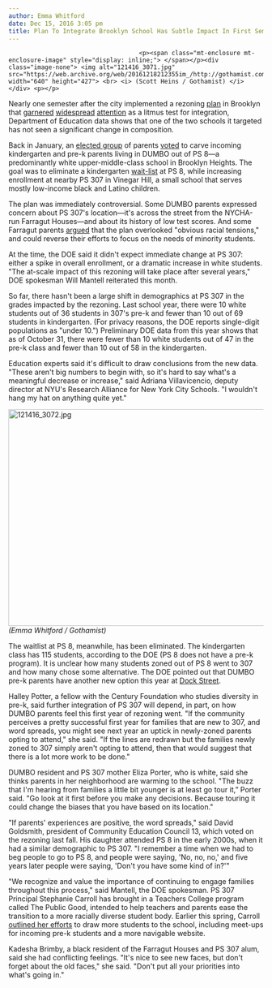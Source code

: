 ```yaml
---
author: Emma Whitford
date: Dec 15, 2016 3:05 pm
title: Plan To Integrate Brooklyn School Has Subtle Impact In First Semester
---
```


	
										<p><span class="mt-enclosure mt-enclosure-image" style="display: inline;"> </span></p><div class="image-none"> <img alt="121416_3071.jpg" src="https://web.archive.org/web/20161218212355im_/http://gothamist.com/attachments/nyc_ewhitford/121416_3071.jpg" width="640" height="427"> <br> <i> (Scott Heins / Gothamist) </i></div> <p></p>

<p>Nearly one semester after the city implemented a rezoning <a href="https://web.archive.org/web/20161218212355/http://schools.nyc.gov/NR/rdonlyres/9ABFF4D4-9CBE-4C75-8016-A269D3993538/0/D13_Rezoning_Official_Presentation_112315_vFinalshare.pdf">plan</a> in Brooklyn that <a href="https://web.archive.org/web/20161218212355/http://gothamist.com/2015/09/22/dumbo_school_rezoning_fight.php">garnered</a> <a href="https://web.archive.org/web/20161218212355/http://www.nytimes.com/2015/09/23/nyregion/race-and-class-collide-in-a-plan-for-two-brooklyn-schools.html?_r=0">widespread</a> <a href="https://web.archive.org/web/20161218212355/http://www.nytimes.com/2016/06/12/magazine/choosing-a-school-for-my-daughter-in-a-segregated-city.html">attention</a> as a litmus test for integration, Department of Education data shows that one of the two schools it targeted has not seen a significant change in composition. </p>

<p>Back in January, an <a href="https://web.archive.org/web/20161218212355/http://schools.nyc.gov/Offices/CEC/GPInformation/CommunityEducationCouncils/one.htm">elected group</a> of parents <a href="https://web.archive.org/web/20161218212355/http://gothamist.com/2016/01/06/brooklyn_school_integration.php">voted</a> to carve incoming kindergarten and pre-k parents living in DUMBO out of PS 8&#x2014;a predominantly white upper-middle-class school in Brooklyn Heights. The goal was to eliminate a kindergarten <a href="https://web.archive.org/web/20161218212355/http://brooklynheightsblog.com/archives/74263">wait-list</a> at PS 8, while increasing enrollment at nearby PS 307 in Vinegar Hill, a small school that serves mostly low-income black and Latino children. </p>

<p>The plan was immediately controversial. Some DUMBO parents expressed concern about PS 307&apos;s location&#x2014;it&apos;s across the street from the NYCHA-run Farragut Houses&#x2014;and about its history of low test scores. And some Farragut parents <a href="https://web.archive.org/web/20161218212355/http://gothamist.com/2015/10/01/schools_brooklyn_race_class.php">argued</a> that the plan overlooked &quot;obvious racial tensions,&quot; and could reverse their efforts to focus on the needs of minority students. </p>

<p>At the time, the DOE said it didn&apos;t expect immediate change at PS 307: either a spike in overall enrollment, or a dramatic increase in white students. &quot;The at-scale impact of this rezoning will take place after several years,&quot; DOE spokesman Will Mantell reiterated this month.</p>

<p>So far, there hasn&apos;t been a large shift in demographics at PS 307 in the grades impacted by the rezoning. Last school year, there were 10 white students out of 36 students in 307&apos;s pre-k and fewer than 10 out of 69 students in kindergarten. (For privacy reasons, the DOE reports single-digit populations as &quot;under 10.&quot;) Preliminary DOE data from this year shows that as of October 31, there were fewer than 10 white students out of 47 in the pre-k class and fewer than 10 out of 58 in the kindergarten.</p>

<p>Education experts said it&apos;s difficult to draw conclusions from the new data. &quot;These aren&apos;t big numbers to begin with, so it&apos;s hard to say what&apos;s a meaningful decrease or increase,&quot; said Adriana Villavicencio, deputy director at NYU&apos;s Research Alliance for New York City Schools. &quot;I wouldn&apos;t hang my hat on anything quite yet.&quot; </p>

<p><span class="mt-enclosure mt-enclosure-image" style="display: inline;"> </span></p><div class="image-none"> <img alt="121416_3072.jpg" src="https://web.archive.org/web/20161218212355im_/http://gothamist.com/attachments/nyc_ewhitford/121416_3072.jpg" width="640" height="427"> <br> <i> (Emma Whitford / Gothamist) </i></div> <p></p>

<p>The waitlist at PS 8, meanwhile, has been eliminated. The kindergarten class has 115 students, according to the DOE (PS 8 does not have a pre-k program). It is unclear how many students zoned out of PS 8 went to 307 and how many chose some alternative. The DOE pointed out that DUMBO pre-k parents have another new option this year at <a href="https://web.archive.org/web/20161218212355/https://www.brooklyneagle.com/articles/2016/1/29/dumbos-dock-street-middle-school-open-sept-2016">Dock Street</a>. </p>

<p>Halley Potter, a fellow with the Century Foundation who studies diversity in pre-k, said further integration of PS 307 will depend, in part, on how DUMBO parents feel this first year of rezoning went. &quot;If the community perceives a pretty successful first year for families that are new to 307, and word spreads, you might see next year an uptick in newly-zoned parents opting to attend,&quot; she said. &quot;If the lines are redrawn but the families newly zoned to 307 simply aren&apos;t opting to attend, then that would suggest that there is a lot more work to be done.&quot;</p>

<p>DUMBO resident and PS 307 mother Eliza Porter, who is white, said she thinks parents in her neighborhood are warming to the school. &quot;The buzz that I&apos;m hearing from families a little bit younger is at least go tour it,&#x201D; Porter said. &quot;Go look at it first before you make any decisions. Because touring it could change the biases that you have based on its location.&quot;</p>

<p>&quot;If parents&apos; experiences are positive, the word spreads,&quot; said David Goldsmith, president of Community Education Council 13, which voted on the rezoning last fall. His daughter attended PS 8 in the early 2000s, when it had a similar demographic to PS 307. &quot;I remember a time when we had to beg people to go to PS 8, and people were saying, &apos;No, no, no,&apos; and five years later people were saying, &apos;Don&apos;t you have some kind of in?&apos;&quot;</p>

<p>&quot;We recognize and value the importance of continuing to engage families throughout this process,&quot; said Mantell, the DOE spokesman. PS 307 Principal Stephanie Carroll has brought in a Teachers College program called The Public Good, intended to help teachers and parents ease the transition to a more racially diverse student body. Earlier this spring, Carroll <a href="https://web.archive.org/web/20161218212355/http://gothamist.com/2016/05/09/rezoning_update.php">outlined her efforts</a> to draw more students to the school, including meet-ups for incoming pre-k students and a more navigable website. </p>

<p>Kadesha Brimby, a black resident of the Farragut Houses and PS 307 alum, said she had conflicting feelings. &quot;It&apos;s nice to see new faces, but don&apos;t forget about the old faces,&quot; she said. &quot;Don&apos;t put all your priorities into what&apos;s going in.&quot;</p>					
										
									
				